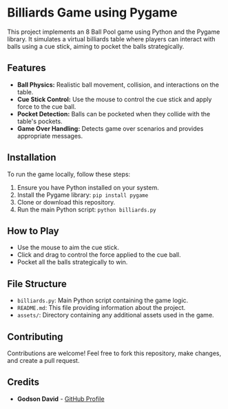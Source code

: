 # Billiards Game using Pygame

This project implements an 8 Ball Pool game using Python and the Pygame library. It simulates a virtual billiards table where players can interact with balls using a cue stick, aiming to pocket the balls strategically.

## Features

- **Ball Physics:** Realistic ball movement, collision, and interactions on the table.
- **Cue Stick Control:** Use the mouse to control the cue stick and apply force to the cue ball.
- **Pocket Detection:** Balls can be pocketed when they collide with the table's pockets.
- **Game Over Handling:** Detects game over scenarios and provides appropriate messages.

## Installation

To run the game locally, follow these steps:

1. Ensure you have Python installed on your system.
2. Install the Pygame library: `pip install pygame`
3. Clone or download this repository.
4. Run the main Python script: `python billiards.py`

## How to Play

- Use the mouse to aim the cue stick.
- Click and drag to control the force applied to the cue ball.
- Pocket all the balls strategically to win.

## File Structure

- `billiards.py`: Main Python script containing the game logic.
- `README.md`: This file providing information about the project.
- `assets/`: Directory containing any additional assets used in the game.

## Contributing

Contributions are welcome! Feel free to fork this repository, make changes, and create a pull request.

## Credits

- **Godson David** - [GitHub Profile](https://github.com/Davysongs)
